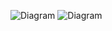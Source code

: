 ![Diagram](//www.plantuml.com/plantuml/png/SoWkIImgAStDuKhEIImkLd3CoynDp56evb800ktWagBCl7I5lCJSL8X0Pbw9Gc8wb5EMdvcYa9kOdHgSNvgNeg79LSi5DSKbFntDYAIYrDGK96r9YKNP41rG6srgT7L1-hWSKlDIWEu10000)
![Diagram](http://www.plantuml.com/plantuml/png/SoWkIImgAStDuN9EVm80)
